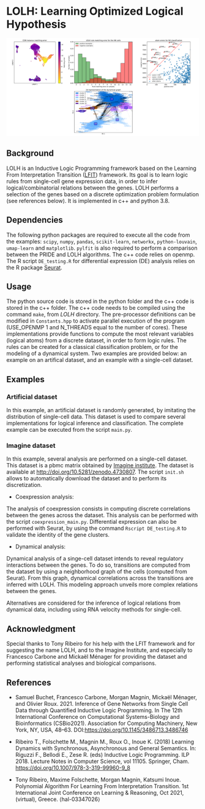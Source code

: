 # LOLH: Learning Optimized Logical Hypothesis

![LOLH framework examples (visuals)](banner_alpha.png)

## Background

LOLH is an Inductive Logic Programming framework based on the Learning From Interpretation Transition ([LFIT](https://github.com/Tony-sama/pylfit.git)) framework. Its goal is to learn logic rules from single-cell gene expression data, in order to infer logical/combinatorial relations between the genes. LOLH performs a selection of the genes based on a discrete optimization problem formulation (see references below). It is implemented in c++ and python 3.8.

## Dependencies

The following python packages are required to execute all the code from the examples: `scipy`, `numpy`, `pandas`, `scikit-learn`, `networkx`, `python-louvain`, `umap-learn` and `matplotlib`. `pylfit` is also required to perform a comparison between the PRIDE and LOLH algorithms. The c++ code relies on openmp. The R script `DE_testing.R` for differential expression (DE) analysis relies on the R package [Seurat](https://satijalab.org/seurat/).

## Usage

The python source code is stored in the python folder and the c++ code is stored in the c++ folder. The c++ code needs to be compiled using the command `make`, from *LOLH* directory. The pre-processor definitions can be modified in `Constants.hpp` to activate parallel execution of the program (USE_OPENMP 1 and N_THREADS equal to the number of cores). These implementations provide functions to compute the most relevant variables (logical atoms) from a discrete dataset, in order to form logic rules. The rules can be created for a classical classification problem, or for the modeling of a dynamical system. Two examples are provided below: an example on an artifical dataset, and an example with a single-cell dataset.

## Examples

### Artificial dataset

In this example, an artificial dataset is randomly generated, by imitating the distribution of single-cell data. This dataset is used to compare several implementations for logical inference and classification. The complete example can be executed from the script `main.py`.


### Imagine dataset

In this example, several analysis are performed on a single-cell dataset. This dataset is a pbmc matrix obtained by [Imagine institute](https://www.institutimagine.org/fr). The dataset is available at http://doi.org/10.5281/zenodo.4730807. The script `init.sh` allows to automatically download the dataset and to perform its discretization.

* Coexpression analysis:

The analysis of coexpression consists in computing discrete correlations between the genes across the dataset. This analysis can be performed with the script `coexpression_main.py`. Differential expression can also be performed with Seurat, by using the command `Rscript DE_testing.R` to validate the identity of the gene clusters.

* Dynamical analysis:

Dynamical analysis of a singe-cell dataset intends to reveal regulatory interactions between the genes. To do so, transitions are computed from the dataset by using a neighborhood graph of the cells (computed from Seurat). From this graph, dynamical correlations across the transitions are inferred with LOLH. This modeling approach unveils more complex relations between the genes.

Alternatives are considered for the inference of logical relations from dynamical data, including using RNA velocity methods for single-cell.

## Acknowledgment

Special thanks to Tony Ribeiro for his help with the LFIT framework and for suggesting the name LOLH, and to the Imagine Institute, and especially to Francesco Carbone and Mickaël Ménager for providing the dataset and performing statistical analyses and biological comparisons.

## References

* Samuel Buchet, Francesco Carbone, Morgan Magnin, Mickaël Ménager, and Olivier Roux. 2021. Inference of Gene Networks from Single Cell Data through Quantified Inductive Logic Programming. In The 12th International Conference on Computational Systems-Biology and Bioinformatics (CSBio2021). Association for Computing Machinery, New York, NY, USA, 48–63. DOI:https://doi.org/10.1145/3486713.3486746

* Ribeiro T., Folschette M., Magnin M., Roux O., Inoue K. (2018) Learning Dynamics with Synchronous, Asynchronous and General Semantics. In: Riguzzi F., Bellodi E., Zese R. (eds) Inductive Logic Programming. ILP 2018. Lecture Notes in Computer Science, vol 11105. Springer, Cham. https://doi.org/10.1007/978-3-319-99960-9_8

* Tony Ribeiro, Maxime Folschette, Morgan Magnin, Katsumi Inoue. Polynomial Algorithm For Learning From Interpretation Transition. 1st International Joint Conference on Learning & Reasoning, Oct 2021, (virtual), Greece. ⟨hal-03347026⟩
